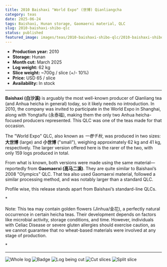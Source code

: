 ```yaml
---
title: 2010 Baishaxi "World Expo" (世博) Qianliangcha
category: teas
date: 2025-06-24
tags: Baishaxi, Hunan storage, Gaomaerxi material, QLC
slug: 2010-baishaxi-shibo-qlc
status: published
featured_image: images/teas/2010-baishaxi-shibo-qlc/2010-baishaxi-shibo-qlc-whole-log.jpg
---
```


- **Production year:** 2010
- **Storage:** Hunan
- **Month cut:** March 2025
- **Log weight:** 62 kg 
- **Slice weight:** ~700g / slice (+/- 10%) 
- **Price:** USD 65 / slice  
- **Availability:** In stock


---

**Baishaxi (白沙溪)** is arguably the most well-known producer of Qianliang tea (and Anhua heicha in general) today, so it likely needs no introduction. In 2010, the company was invited to participate in the World Expo in Shanghai, along with Yongtaifu (永泰福), making them the only two Anhua heicha-focused producers represented. This QLC was one of the teas made for that occasion.

The "World Expo" QLC, also known as *一卷千秋*, was produced in two sizes: **大世博** (large) and **小世博** ("small"), weighing approximately 62 kg and 41 kg, respectively. The larger version offered here is the rarer of the two, with only 159 logs produced in total.

From what is known, both versions were made using the same material—reportedly from **Gaomaerxi (高马二溪)**. They are quite similar to Baishaxi’s 2008 "Olympics" QLC. That tea also used Gaomaerxi material, followed a similar processing method, and was notably larger than a standard QLC.

Profile wise, this release stands apart from Baishaxi’s standard-line QLCs.

*<p class="small-paragraph">
Note: This tea may contain golden flowers (Jinhua/金花), a perfectly natural occurrence in certain heicha teas. Their development depends on factors like microbial activity, storage conditions, and time. However, individuals with Celiac Disease or severe gluten allergies should exercise caution, as we cannot guarantee that no wheat-based materials were involved at any stage of production.
</p>*

---


![Whole log](/images/teas/2010-baishaxi-shibo-qlc/2010-baishaxi-shibo-qlc-whole-log.jpg)
![Badge](/images/teas/2010-baishaxi-shibo-qlc/2010-baishaxi-shibo-qlc-badge.jpg)
![Log being cut](/images/teas/2010-baishaxi-shibo-qlc/2010-baishaxi-shibo-qlc-cut.jpg)
![Cut slices](/images/teas/2010-baishaxi-shibo-qlc/2010-baishaxi-shibo-qlc-slices.jpg)
![Split slice](/images/teas/2010-baishaxi-shibo-qlc/2010-baishaxi-shibo-qlc-split-slice.jpg)
